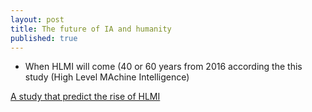 ```yaml
---
layout: post
title: The future of IA and humanity
published: true
---
```




* When HLMI will come (40 or 60 years from 2016 according the this study (High Level MAchine Intelligence) 

[A study that predict  the rise of HLMI](https://arxiv.org/pdf/1705.08807.pdf)